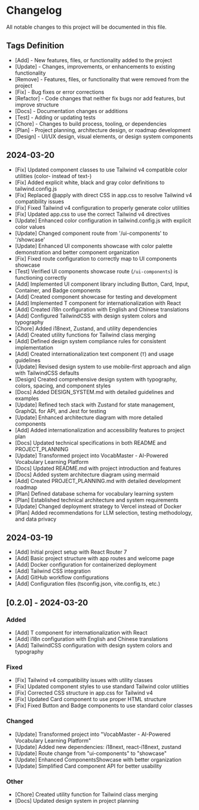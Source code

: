 # Changelog

All notable changes to this project will be documented in this file.

## Tags Definition
- [Add] - New features, files, or functionality added to the project
- [Update] - Changes, improvements, or enhancements to existing functionality
- [Remove] - Features, files, or functionality that were removed from the project
- [Fix] - Bug fixes or error corrections
- [Refactor] - Code changes that neither fix bugs nor add features, but improve structure
- [Docs] - Documentation changes or additions
- [Test] - Adding or updating tests
- [Chore] - Changes to build process, tooling, or dependencies
- [Plan] - Project planning, architecture design, or roadmap development
- [Design] - UI/UX design, visual elements, or design system components

## 2024-03-20
- [Fix] Updated component classes to use Tailwind v4 compatible color utilities (color- instead of text-)
- [Fix] Added explicit white, black and gray color definitions to tailwind.config.js
- [Fix] Replaced @apply with direct CSS in app.css to resolve Tailwind v4 compatibility issues
- [Fix] Fixed Tailwind v4 configuration to properly generate color utilities
- [Fix] Updated app.css to use the correct Tailwind v4 directives
- [Update] Enhanced color configuration in tailwind.config.js with explicit color values
- [Update] Changed component route from '/ui-components' to '/showcase' 
- [Update] Enhanced UI components showcase with color palette demonstration and better component organization
- [Fix] Fixed route configuration to correctly map to UI components showcase
- [Test] Verified UI components showcase route (`/ui-components`) is functioning correctly
- [Add] Implemented UI component library including Button, Card, Input, Container, and Badge components
- [Add] Created component showcase for testing and development 
- [Add] Implemented T component for internationalization with React
- [Add] Created i18n configuration with English and Chinese translations
- [Add] Configured TailwindCSS with design system colors and typography
- [Chore] Added i18next, Zustand, and utility dependencies
- [Add] Created utility functions for Tailwind class merging
- [Add] Defined design system compliance rules for consistent implementation
- [Add] Created internationalization text component (`T`) and usage guidelines
- [Update] Revised design system to use mobile-first approach and align with TailwindCSS defaults
- [Design] Created comprehensive design system with typography, colors, spacing, and component styles
- [Docs] Added DESIGN_SYSTEM.md with detailed guidelines and examples
- [Update] Refined tech stack with Zustand for state management, GraphQL for API, and Jest for testing
- [Update] Enhanced architecture diagram with more detailed components
- [Add] Added internationalization and accessibility features to project plan
- [Docs] Updated technical specifications in both README and PROJECT_PLANNING
- [Update] Transformed project into VocabMaster - AI-Powered Vocabulary Learning Platform
- [Docs] Updated README.md with project introduction and features
- [Docs] Added system architecture diagram using mermaid
- [Add] Created PROJECT_PLANNING.md with detailed development roadmap
- [Plan] Defined database schema for vocabulary learning system
- [Plan] Established technical architecture and system requirements
- [Update] Changed deployment strategy to Vercel instead of Docker
- [Plan] Added recommendations for LLM selection, testing methodology, and data privacy

## 2024-03-19
- [Add] Initial project setup with React Router 7
- [Add] Basic project structure with app routes and welcome page
- [Add] Docker configuration for containerized deployment
- [Add] Tailwind CSS integration
- [Add] GitHub workflow configurations
- [Add] Configuration files (tsconfig.json, vite.config.ts, etc.) 

## [0.2.0] - 2024-03-20

### Added
- [Add] T component for internationalization with React
- [Add] i18n configuration with English and Chinese translations
- [Add] TailwindCSS configuration with design system colors and typography

### Fixed
- [Fix] Tailwind v4 compatibility issues with utility classes
- [Fix] Updated component styles to use standard Tailwind color utilities
- [Fix] Corrected CSS structure in app.css for Tailwind v4
- [Fix] Updated Card component to use proper HTML structure
- [Fix] Fixed Button and Badge components to use standard color classes

### Changed
- [Update] Transformed project into "VocabMaster - AI-Powered Vocabulary Learning Platform"
- [Update] Added new dependencies: i18next, react-i18next, zustand
- [Update] Route change from "ui-components" to "showcase"
- [Update] Enhanced ComponentsShowcase with better organization
- [Update] Simplified Card component API for better usability

### Other
- [Chore] Created utility function for Tailwind class merging
- [Docs] Updated design system in project planning 